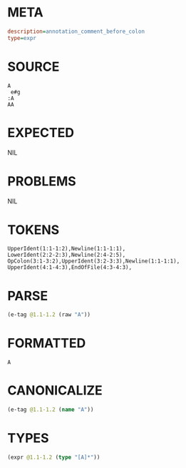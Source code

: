 # META
~~~ini
description=annotation_comment_before_colon
type=expr
~~~
# SOURCE
~~~roc
A
 e#g
:A
AA
~~~
# EXPECTED
NIL
# PROBLEMS
NIL
# TOKENS
~~~zig
UpperIdent(1:1-1:2),Newline(1:1-1:1),
LowerIdent(2:2-2:3),Newline(2:4-2:5),
OpColon(3:1-3:2),UpperIdent(3:2-3:3),Newline(1:1-1:1),
UpperIdent(4:1-4:3),EndOfFile(4:3-4:3),
~~~
# PARSE
~~~clojure
(e-tag @1.1-1.2 (raw "A"))
~~~
# FORMATTED
~~~roc
A
~~~
# CANONICALIZE
~~~clojure
(e-tag @1.1-1.2 (name "A"))
~~~
# TYPES
~~~clojure
(expr @1.1-1.2 (type "[A]*"))
~~~
